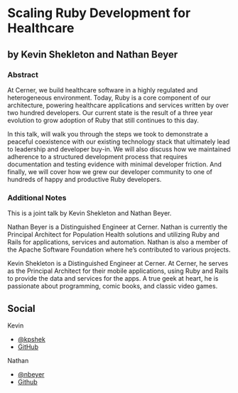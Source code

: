 # Scaling Ruby Development for Healthcare #

## by Kevin Shekleton and Nathan Beyer ##

### Abstract ###

At Cerner, we build healthcare software in a highly regulated and heterogeneous environment. Today, Ruby is a core component of our architecture, powering healthcare applications and services written by over two hundred developers. Our current state is the result of a three year evolution to grow adoption of Ruby that still continues to this day.

In this talk, will walk you through the steps we took to demonstrate a peaceful coexistence with our existing technology stack that ultimately lead to leadership and developer buy-in. We will also discuss how we maintained adherence to a structured development process that requires documentation and testing evidence with minimal developer friction. And finally, we will cover how we grew our developer community to one of hundreds of happy and productive Ruby developers.

### Additional Notes ###

This is a joint talk by Kevin Shekleton and Nathan Beyer.

Nathan Beyer is a Distinguished Engineer at Cerner. Nathan is currently the Principal Architect for Population Health solutions and utilizing Ruby and Rails for applications, services and automation. Nathan is also a member of the Apache Software Foundation where he’s contributed to various projects.

Kevin Shekleton is a Distinguished Engineer at Cerner. At Cerner, he serves as the Principal Architect for their mobile applications, using Ruby and Rails to provide the data and services for the apps. A true geek at heart, he is passionate about programming, comic books, and classic video games.

## Social ##

Kevin
* [@kpshek](http://twitter.com/kpshek)
* [GitHub](https://github.com/kpshek)

Nathan
* [@nbeyer](http://twitter.com/nbeyer)
* [Github](https://github.com/nbeyer)